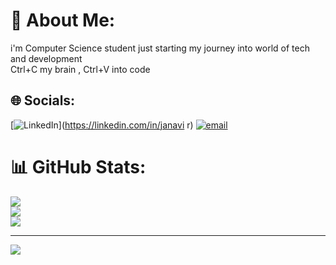 # 💫 About Me:
i'm Computer Science student just starting my journey into world of tech and development<br>Ctrl+C my brain , Ctrl+V into code


## 🌐 Socials:
[![LinkedIn](https://img.shields.io/badge/LinkedIn-%230077B5.svg?logo=linkedin&logoColor=white)](https://linkedin.com/in/janavi r) [![email](https://img.shields.io/badge/Email-D14836?logo=gmail&logoColor=white)](mailto:jaanuvaishu9@gmail.com) 
# 📊 GitHub Stats:
![](https://github-readme-stats.vercel.app/api?username=janavi-1&theme=nord&hide_border=false&include_all_commits=true&count_private=true)<br/>
![](https://nirzak-streak-stats.vercel.app/?user=janavi-1&theme=nord&hide_border=false)<br/>
![](https://github-readme-stats.vercel.app/api/top-langs/?username=janavi-1&theme=nord&hide_border=false&include_all_commits=true&count_private=true&layout=compact)

---
[![](https://visitcount.itsvg.in/api?id=janavi-1&icon=0&color=0)](https://visitcount.itsvg.in)
